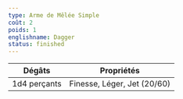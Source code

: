 ```yaml
---
type: Arme de Mêlée Simple
coût: 2
poids: 1
englishname: Dagger
status: finished
---
```

| Dégâts       | Propriétés                  |
| ------------ | --------------------------- |
| 1d4 perçants | Finesse, Léger, Jet (20/60) |

